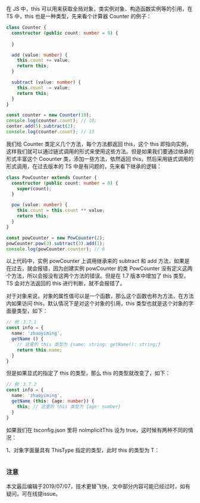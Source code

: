 在 JS 中，this 可以用来获取全局对象，类实例对象、构造函数实例等的引用，在 TS 中，this 也是一种类型，先来看个计算器 Counter 的例子：

``` typescript
class Counter {
  constructor (public count: number = 0) {
    
  }

  add (value: number) {
    this.count += value;
    return this;
  }

  subtract (value: number) {
    this.count -= value;
    return this;
  }
}

const counter = new Counter(10);
console.log(counter.count); // 10;
conter.add(5).subtract(2);
console.log(counter.count); // 13
```

我们给 Counter 类定义几个方法，每个方法都返回 this，这个 this 即指向实例，这样我们就可以通过链式调用的形式来使用这些方法。但是如果我们要通过继承的形式丰富这个 Coounter 类，添加一些方法，依然返回 this，然后采用链式调用的形式调用，在过去版本的 TS 中是有问题的，先来看下继承的逻辑：

``` typescript
class PowCounter extends Counter {
  constructor (public count: number = 0) {
    super(count);
  }

  pow (value: number) {
    this.count = this.count ** value;
    return this;
  }
}

const powCounter = new PowCounter(2);
powCounter.pow(3).subtract(3).add(1);
console.log(powCounter.counter); // 6
```

以上代码中，实例 powCounter 上调用继承来的 subtract 和 add 方法，如果是在过去，就会报错，因为创建实例 powCounter 的类 PowCounter 没有定义这两个方法，所以会报没有这两个方法的错误。但是在 1.7 版本中增加了 this 类型，TS 会对方法返回的 this 进行判断，就不会报错了。

对于对象来说，对象的属性值可以是一个函数，那么这个函数也称为方法，在方法内如果访问 this，默认情况下是对这个对象的引用，this 类型也就是这个对象的字面量类型，如下：

``` typescript
// 例：3.7.1
const info = {
  name: 'zhaoyiming',
  getName () {
    // 这里的 this 类型为 {name: string; getName(): string;}
    return this.name;
  }
}
```

但是如果显式的指定了 this 的类型，那么 this 的类型就改变了，如下：

``` typescript
// 例：3.7.2
const info = {
  name: 'zhaoyiming',
  getName (this: {age: number}) {
    this; // 这里的 this 类型为 {age: number}
  }
}
```

如果我们在 tsconfig.json 里将 nolmplicitThis 设为 true，这时候有两种不同的情况：

1、对象字面量具有 ThisType<T> 指定的类型，此时 this 的类型为 T：

``` typescript

```

### 注意

本文最后编辑于2019/07/07，技术更替飞快，文中部分内容可能已经过时，如有疑问，可在线提issue。